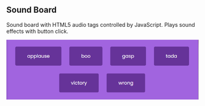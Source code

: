 ## Sound Board

Sound board with HTML5 audio tags controlled by JavaScript. Plays sound effects with button click.

![Sound Board](sound-board.png)
